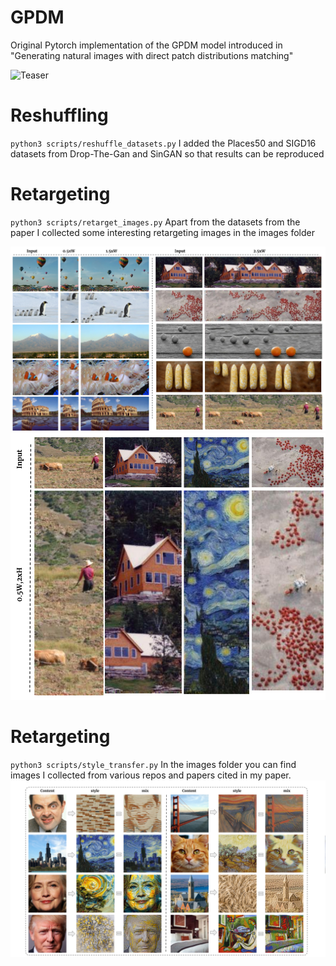 # GPDM
Original Pytorch implementation of the GPDM model introduced in "Generating natural images with direct patch distributions matching"

![Teaser](Readme_images/Teaser_Figure.png)

# Reshuffling
`
python3 scripts/reshuffle_datasets.py
`
I added the Places50 and SIGD16 datasets from Drop-The-Gan and SinGAN so that results can be reproduced

# Retargeting
`
python3 scripts/retarget_images.py
`
Apart from the datasets from the paper I collected some interesting retargeting images in the images folder

[comment]: <> (<img src="Readme_images/Retargeting.png" width="200"/> <img src="Readme_images/Retargeting_H.png" width="200"/> )

[comment]: <> (<p align="right">)
[comment]: <> (  <img src="Readme_images/Retargeting.png" width="100" />)
[comment]: <> (  <img src="Readme_images/Retargeting_H.png" width="100" /> )
[comment]: <> (</p>)


![Teaser](Readme_images/Retargeting.png) ![Teaser](Readme_images/Retargeting_H.png)

# Retargeting
`
python3 scripts/style_transfer.py
`
In the images folder you can find images I collected from various repos and papers cited in my paper.
![Teaser](Readme_images/Style_Transfer.png)

